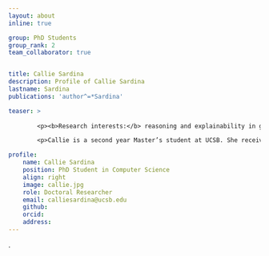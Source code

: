```yaml
---
layout: about
inline: true

group: PhD Students
group_rank: 2
team_collaborator: true


title: Callie Sardina
description: Profile of Callie Sardina
lastname: Sardina
publications: 'author^=*Sardina'

teaser: >
        
        <p><b>Research interests:</b> reasoning and explainability in graph machine learning </p>

        <p>Callie is a second year Master’s student at UCSB. She received her B.S. in Computer Science at Boston College in 2023. Her current interests focus on reasoning and explainability for graph neural network, specifically working with factual and counterfactual methods of explanation for graphs. </p>

profile:
    name: Callie Sardina
    position: PhD Student in Computer Science
    align: right
    image: callie.jpg
    role: Doctoral Researcher
    email: calliesardina@ucsb.edu
    github: 
    orcid: 
    address:
---
```

.